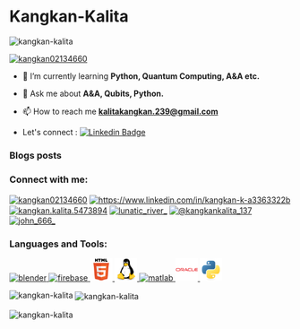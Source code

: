# Kangkan-Kalita

<p align="left"> <img src="https://komarev.com/ghpvc/?username=kangkan-kalita&label=Profile%20views&color=0e75b6&style=flat" alt="kangkan-kalita" /> </p>

<p align="left"> <a href="https://twitter.com/kangkan02134660" target="blank"><img src="https://img.shields.io/twitter/follow/kangkan02134660?logo=twitter&style=for-the-badge" alt="kangkan02134660" /></a> </p>

- 🌱 I’m currently learning **Python, Quantum Computing, A&A etc.**

- 💬 Ask me about **A&A, Qubits, Python.**

- 📫 How to reach me **kalitakangkan.239@gmail.com**

- Let's connect :
 [![Linkedin Badge](https://img.shields.io/badge/-KangkanKalita-blue?style=flat-square&logo=Linkedin&logoColor=white&link=https://www.linkedin.com/in/kangkan-kalita-inácio-b14203236)](https://www.linkedin.com/in/kangkan-kalita-a3363322b6) 


### Blogs posts
<!-- BLOG-POST-LIST:START -->
<!-- BLOG-POST-LIST:END -->

<h3 align="left">Connect with me:</h3>
<p align="left">
<a href="https://twitter.com/kangkan02134660" target="blank"><img align="center" src="https://raw.githubusercontent.com/rahuldkjain/github-profile-readme-generator/master/src/images/icons/Social/twitter.svg" alt="kangkan02134660" height="30" width="40" /></a>
<a href="https://linkedin.com/in/https://www.linkedin.com/in/kangkan-kalita-a3363322b" target="blank"><img align="center" src="https://raw.githubusercontent.com/rahuldkjain/github-profile-readme-generator/master/src/images/icons/Social/linked-in-alt.svg" alt="https://www.linkedin.com/in/kangkan-k-a3363322b" height="30" width="40" /></a>
<a href="https://fb.com/kangkan.kalita.5473894" target="blank"><img align="center" src="https://raw.githubusercontent.com/rahuldkjain/github-profile-readme-generator/master/src/images/icons/Social/facebook.svg" alt="kangkan.kalita.5473894" height="30" width="40" /></a>
<a href="https://instagram.com/lunatic_river_" target="blank"><img align="center" src="https://raw.githubusercontent.com/rahuldkjain/github-profile-readme-generator/master/src/images/icons/Social/instagram.svg" alt="lunatic_river_" height="30" width="40" /></a>
<a href="https://medium.com/@kangkankalita_137" target="blank"><img align="center" src="https://raw.githubusercontent.com/rahuldkjain/github-profile-readme-generator/master/src/images/icons/Social/medium.svg" alt="@kangkankalita_137" height="30" width="40" /></a>
<a href="https://discord.gg/john_666_" target="blank"><img align="center" src="https://raw.githubusercontent.com/rahuldkjain/github-profile-readme-generator/master/src/images/icons/Social/discord.svg" alt="john_666_" height="30" width="40" /></a>
</p>

<h3 align="left">Languages and Tools:</h3>
<p align="left"> <a href="https://www.blender.org/" target="_blank" rel="noreferrer"> <img src="https://download.blender.org/branding/community/blender_community_badge_white.svg" alt="blender" width="40" height="40"/> </a> <a href="https://firebase.google.com/" target="_blank" rel="noreferrer"> <img src="https://www.vectorlogo.zone/logos/firebase/firebase-icon.svg" alt="firebase" width="40" height="40"/> </a> <a href="https://www.w3.org/html/" target="_blank" rel="noreferrer"> <img src="https://raw.githubusercontent.com/devicons/devicon/master/icons/html5/html5-original-wordmark.svg" alt="html5" width="40" height="40"/> </a> <a href="https://www.linux.org/" target="_blank" rel="noreferrer"> <img src="https://raw.githubusercontent.com/devicons/devicon/master/icons/linux/linux-original.svg" alt="linux" width="40" height="40"/> </a> <a href="https://www.mathworks.com/" target="_blank" rel="noreferrer"> <img src="https://upload.wikimedia.org/wikipedia/commons/2/21/Matlab_Logo.png" alt="matlab" width="40" height="40"/> </a> <a href="https://www.oracle.com/" target="_blank" rel="noreferrer"> <img src="https://raw.githubusercontent.com/devicons/devicon/master/icons/oracle/oracle-original.svg" alt="oracle" width="40" height="40"/> </a> <a href="https://www.python.org" target="_blank" rel="noreferrer"> <img src="https://raw.githubusercontent.com/devicons/devicon/master/icons/python/python-original.svg" alt="python" width="40" height="40"/> </a> </p>

<p><img align="left" src="https://github-readme-stats.vercel.app/api/top-langs?username=kangkan-kalita&show_icons=true&locale=en&layout=compact" alt="kangkan-kalita"/></p>

<p>&nbsp;<img align="center" src="https://github-readme-stats.vercel.app/api?username=kangkan-kalita&show_icons=true&locale=en" alt="kangkan-kalita" /></p>

<p><img align="center" src="https://github-readme-streak-stats.herokuapp.com/?user=kangkan-kalita&" alt="kangkan-kalita" /></p>
